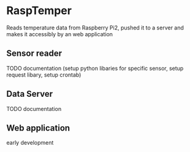 # RaspTemper
Reads temperature data from Raspberry Pi2, pushed it to a server and makes it accessibly by an web application
## Sensor reader
TODO documentation (setup python libaries for specific sensor, setup request libary, setup crontab)
## Data Server
TODO documentation
## Web application
early development
